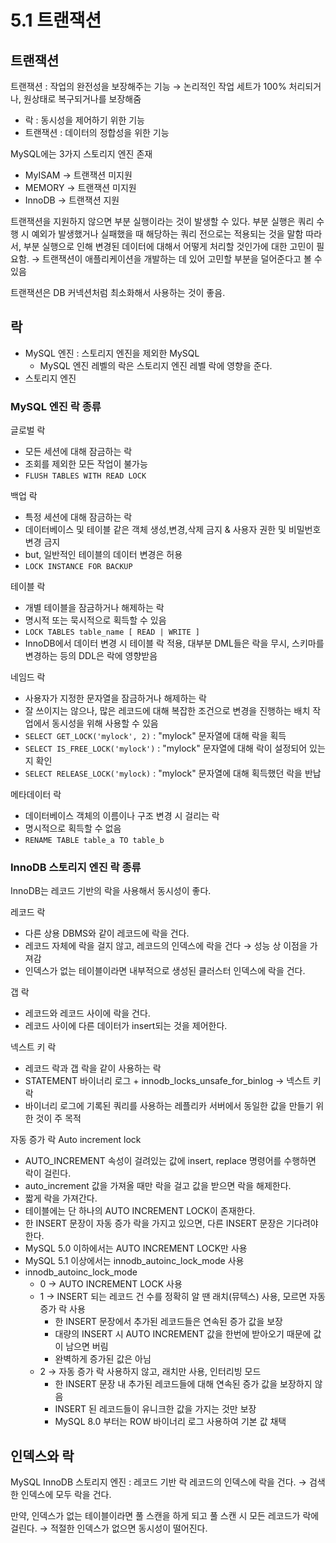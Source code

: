 # 5.1 트랜잭션

## 트랜잭션

트랜잭션 : 작업의 완전성을 보장해주는 기능 → 논리적인 작업 세트가 100% 처리되거나, 원상태로 복구되거나를 보장해줌

- 락 : 동시성을 제어하기 위한 기능
- 트랜잭션 : 데이터의 정합성을 위한 기능

MySQL에는 3가지 스토리지 엔진 존재

- MyISAM → 트랜잭션 미지원
- MEMORY → 트랜잭션 미지원
- InnoDB → 트랜잭션 지원

트랜잭션을 지원하지 않으면 부분 실행이라는 것이 발생할 수 있다.
부분 실행은 쿼리 수행 시 예외가 발생했거나 실패했을 때 해당하는 쿼리 전으로는 적용되는 것을 말함
따라서, 부분 실행으로 인해 변경된 데이터에 대해서 어떻게 처리할 것인가에 대한 고민이 필요함.
→ 트랜잭션이 애플리케이션을 개발하는 데 있어 고민할 부분을 덜어준다고 볼 수 있음

트랜잭션은 DB 커넥션처럼 최소화해서 사용하는 것이 좋음.

## 락

- MySQL 엔진 : 스토리지 엔진을 제외한 MySQL
  - MySQL 엔진 레벨의 락은 스토리지 엔진 레벨 락에 영향을 준다.
- 스토리지 엔진

### MySQL 엔진 락 종류

글로벌 락

- 모든 세션에 대해 잠금하는 락
- 조회를 제외한 모든 작업이 불가능
- `FLUSH TABLES WITH READ LOCK`

백업 락

- 특정 세션에 대해 잠금하는 락
- 데이터베이스 및 테이블 같은 객체 생성,변경,삭제 금지 & 사용자 권한 및 비밀번호 변경 금지
- but, 일반적인 테이블의 데이터 변경은 허용
- `LOCK INSTANCE FOR BACKUP`

테이블 락

- 개별 테이블을 잠금하거나 해제하는 락
- 명시적 또는 묵시적으로 획득할 수 있음
- `LOCK TABLES table_name [ READ | WRITE ]`
- InnoDB에서 데이터 변경 시 테이블 락 적용, 대부분 DML들은 락을 무시, 스키마를 변경하는 등의 DDL은 락에 영향받음

네임드 락

- 사용자가 지정한 문자열을 잠금하거나 해제하는 락
- 잘 쓰이지는 않으나, 많은 레코드에 대해 복잡한 조건으로 변경을 진행하는 배치 작업에서 동시성을 위해 사용할 수 있음
- `SELECT GET_LOCK('mylock', 2)` : "mylock" 문자열에 대해 락을 획득
- `SELECT IS_FREE_LOCK('mylock')` : "mylock" 문자열에 대해 락이 설정되어 있는지 확인
- `SELECT RELEASE_LOCK('mylock)` : "mylock" 문자열에 대해 획득했던 락을 반납

메타데이터 락

- 데이터베이스 객체의 이름이나 구조 변경 시 걸리는 락
- 명시적으로 획득할 수 없음
- `RENAME TABLE table_a TO table_b`

### InnoDB 스토리지 엔진 락 종류

InnoDB는 레코드 기반의 락을 사용해서 동시성이 좋다.

레코드 락

- 다른 상용 DBMS와 같이 레코드에 락을 건다.
- 레코드 자체에 락을 걸지 않고, 레코드의 인덱스에 락을 건다 → 성능 상 이점을 가져감
- 인덱스가 없는 테이블이라면 내부적으로 생성된 클러스터 인덱스에 락을 건다.

갭 락

- 레코드와 레코드 사이에 락을 건다.
- 레코드 사이에 다른 데이터가 insert되는 것을 제어한다.

넥스트 키 락

- 레코드 락과 갭 락을 같이 사용하는 락
- STATEMENT 바이너리 로그 + innodb_locks_unsafe_for_binlog → 넥스트 키 락
- 바이너리 로그에 기록된 쿼리를 사용하는 레플리카 서버에서 동일한 값을 만들기 위한 것이 주 목적

자동 증가 락 Auto increment lock

- AUTO_INCREMENT 속성이 걸려있는 값에 insert, replace 명령어를 수행하면 락이 걸린다.
- auto_increment 값을 가져올 때만 락을 걸고 값을 받으면 락을 해제한다.
- 짧게 락을 가져간다.
- 테이블에는 단 하나의 AUTO INCREMENT LOCK이 존재한다.
- 한 INSERT 문장이 자동 증가 락을 가지고 있으면, 다른 INSERT 문장은 기다려야 한다.
- MySQL 5.0 이하에서는 AUTO INCREMENT LOCK만 사용
- MySQL 5.1 이상에서는 innodb_autoinc_lock_mode 사용
- innodb_autoinc_lock_mode
  - 0 → AUTO INCREMENT LOCK 사용
  - 1 → INSERT 되는 레코드 건 수를 정확히 알 땐 래치(뮤텍스) 사용, 모르면 자동 증가 락 사용
    - 한 INSERT 문장에서 추가된 레코드들은 연속된 증가 값을 보장
    - 대량의 INSERT 시 AUTO INCREMENT 값을 한번에 받아오기 때문에 값이 남으면 버림
    - 완벽하게 증가된 값은 아님
  - 2 → 자동 증가 락 사용하지 않고, 래치만 사용, 인터리빙 모드
    - 한 INSERT 문장 내 추가된 레코드들에 대해 연속된 증가 값을 보장하지 않음
    - INSERT 된 레코드들이 유니크한 값을 가지는 것만 보장
    - MySQL 8.0 부터는 ROW 바이너리 로그 사용하여 기본 값 채택

## 인덱스와 락

MySQL InnoDB 스토리지 엔진 : 레코드 기반 락
레코드의 인덱스에 락을 건다.
→ 검색한 인덱스에 모두 락을 건다.

만약, 인덱스가 없는 테이블이라면 풀 스캔을 하게 되고 풀 스캔 시 모든 레코드가 락에 걸린다.
→ 적절한 인덱스가 없으면 동시성이 떨어진다.
